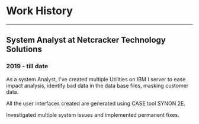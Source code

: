 # Work History 
---
## System Analyst at Netcracker Technology Solutions
### 2019 - till date

As a system Analyst, I've created multiple Utilities on IBM I server to ease impact analysis, identify bad data in the data base
files, masking customer data. 

All the user interfaces created are generated using CASE tool SYNON 2E. 

Investigated multiple system issues and implemented permanent fixes.
